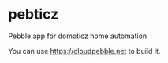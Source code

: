 pebticz
==========

Pebble app for domoticz home automation

You can use https://cloudpebble.net to build it.
